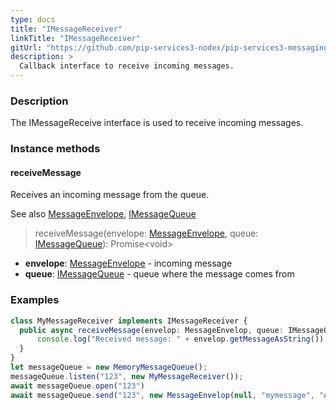 ```yaml
---
type: docs
title: "IMessageReceiver"
linkTitle: "IMessageReceiver"
gitUrl: "https://github.com/pip-services3-nodex/pip-services3-messaging-nodex"
description: >
  Callback interface to receive incoming messages.
---
```


### Description

The IMessageReceive interface is used to receive incoming messages. 

### Instance methods

#### receiveMessage
Receives an incoming message from the queue.

See also [MessageEnvelope](../message_envelope), [IMessageQueue](../imessage_queue)

> receiveMessage(envelope: [MessageEnvelope](../message_envelope), queue: [IMessageQueue](../imessage_queue)): Promise\<void\>

- **envelope**: [MessageEnvelope](../message_envelope) - incoming message
- **queue**: [IMessageQueue](../imessage_queue) - queue where the message comes from

### Examples

```typescript
class MyMessageReceiver implements IMessageReceiver {
  public async receiveMessage(envelop: MessageEnvelop, queue: IMessageQueue): Promise\<void\> {
      console.log("Received message: " + envelop.getMessageAsString());
  }
}
let messageQueue = new MemoryMessageQueue();
messageQueue.listen("123", new MyMessageReceiver());
await messageQueue.open("123")
await messageQueue.send("123", new MessageEnvelop(null, "mymessage", "ABC")); // Output in console: "ABC"
```
